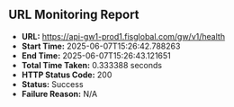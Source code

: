 ## URL Monitoring Report

- **URL:** https://api-gw1-prod1.fisglobal.com/gw/v1/health
- **Start Time:** 2025-06-07T15:26:42.788263
- **End Time:** 2025-06-07T15:26:43.121651
- **Total Time Taken:** 0.333388 seconds
- **HTTP Status Code:** 200
- **Status:** Success
- **Failure Reason:** N/A
